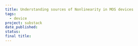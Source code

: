 ```yaml
---
title: Understanding sources of Nonlinearity in MOS devices
tags:
  - device
project: substack
date_published: 
status: 
final title:
---
```

